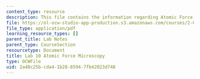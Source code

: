 ```yaml
---
content_type: resource
description: This file contains the information regarding Atomic Force Microscopy.
file: https://ol-ocw-studio-app-production.s3.amazonaws.com/courses/2-674-micro-nano-engineering-laboratory-spring-2016/2a48c25bcda41b2885947fb42023d748_MIT2_674S16_LabNote10.pdf
file_type: application/pdf
learning_resource_types: []
parent_title: Lab Notes
parent_type: CourseSection
resourcetype: Document
title: Lab 10 Atomic Force Microscopy
type: OCWFile
uid: 2a48c25b-cda4-1b28-8594-7fb42023d748
---
```

